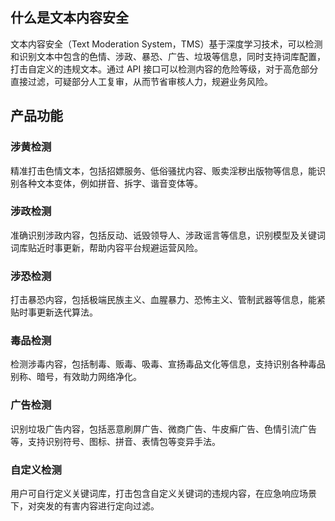## 什么是文本内容安全
文本内容安全（Text Moderation System，TMS）基于深度学习技术，可以检测和识别文本中包含的色情、涉政、暴恐、广告、垃圾等信息，同时支持词库配置，打击自定义的违规文本。通过 API 接口可以检测内容的危险等级，对于高危部分直接过滤，可疑部分人工复审，从而节省审核人力，规避业务风险。
## 产品功能
### 涉黄检测
精准打击色情文本，包括招嫖服务、低俗骚扰内容、贩卖淫秽出版物等信息，能识别各种文本变体，例如拼音、拆字、谐音变体等。
### 涉政检测
准确识别涉政内容，包括反动、诋毁领导人、涉政谣言等信息，识别模型及关键词词库贴近时事更新，帮助内容平台规避运营风险。
### 涉恐检测
打击暴恐内容，包括极端民族主义、血腥暴力、恐怖主义、管制武器等信息，能紧贴时事更新迭代算法。
### 毒品检测
检测涉毒内容，包括制毒、贩毒、吸毒、宣扬毒品文化等信息，支持识别各种毒品别称、暗号，有效助力网络净化。
### 广告检测
识别垃圾广告内容，包括恶意刷屏广告、微商广告、牛皮癣广告、色情引流广告等，支持识别符号、图标、拼音、表情包等变异手法。
### 自定义检测
用户可自行定义关键词库，打击包含自定义关键词的违规内容，在应急响应场景下，对突发的有害内容进行定向过滤。
